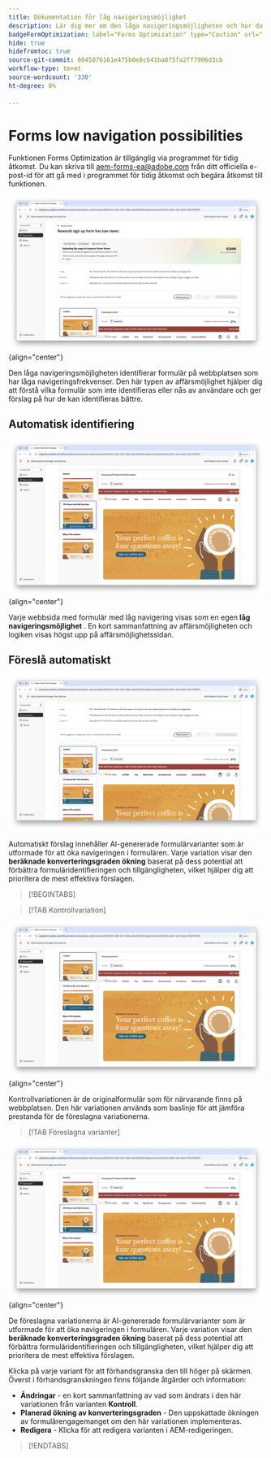 ```yaml
---
title: Dokumentation för låg navigeringsmöjlighet
description: Lär dig mer om den låga navigeringsmöjligheten och hur du kan använda den för att förbättra engagemanget för formulär på din webbplats.
badgeFormOptimization: label="Forms Optimization" type="Caution" url="../../opportunity-types/form-optimization.md" tooltip="Forms Optimization"
hide: true
hidefromtoc: true
source-git-commit: 8645876161e475b0e8c641ba8f5fa2ff7906d3cb
workflow-type: tm+mt
source-wordcount: '330'
ht-degree: 0%

---
```



# Forms low navigation possibilities

<span class="preview"> Funktionen Forms Optimization är tillgänglig via programmet för tidig åtkomst. Du kan skriva till aem-forms-ea@adobe.com från ditt officiella e-post-id för att gå med i programmet för tidig åtkomst och begära åtkomst till funktionen. </span>

![Låg navigeringsmöjlighet](./assets/low-navigation/hero.png){align="center"}

Den låga navigeringsmöjligheten identifierar formulär på webbplatsen som har låga navigeringsfrekvenser. Den här typen av affärsmöjlighet hjälper dig att förstå vilka formulär som inte identifieras eller nås av användare och ger förslag på hur de kan identifieras bättre.

## Automatisk identifiering

![Identifiera låg navigering automatiskt](./assets/low-navigation/auto-identify.png){align="center"}

Varje webbsida med formulär med låg navigering visas som en egen **låg navigeringsmöjlighet** . En kort sammanfattning av affärsmöjligheten och logiken visas högst upp på affärsmöjlighetssidan.

## Föreslå automatiskt

![Föreslå låg navigering automatiskt](./assets/low-navigation/auto-suggest.png)

Automatiskt förslag innehåller AI-genererade formulärvarianter som är utformade för att öka navigeringen i formulären. Varje variation visar den **beräknade konverteringsgraden ökning** baserat på dess potential att förbättra formuläridentifieringen och tillgängligheten, vilket hjälper dig att prioritera de mest effektiva förslagen.

>[!BEGINTABS]

>[!TAB Kontrollvariation]

![Kontrollvariationer](./assets/low-navigation/control-variation.png){align="center"}

Kontrollvariationen är de originalformulär som för närvarande finns på webbplatsen. Den här variationen används som baslinje för att jämföra prestanda för de föreslagna variationerna.

>[!TAB Föreslagna varianter]

![Föreslagna varianter](./assets/low-navigation/suggested-variations.png){align="center"}

De föreslagna variationerna är AI-genererade formulärvarianter som är utformade för att öka navigeringen i formulären. Varje variation visar den **beräknade konverteringsgraden ökning** baserat på dess potential att förbättra formuläridentifieringen och tillgängligheten, vilket hjälper dig att prioritera de mest effektiva förslagen.

Klicka på varje variant för att förhandsgranska den till höger på skärmen. Överst i förhandsgranskningen finns följande åtgärder och information:

* **Ändringar** - en kort sammanfattning av vad som ändrats i den här variationen från varianten **Kontroll**.
* **Planerad ökning av konverteringsgraden** - Den uppskattade ökningen av formulärengagemanget om den här variationen implementeras.
* **Redigera** - Klicka för att redigera varianten i AEM-redigeringen.

>[!ENDTABS]

<!-- 

## Auto-optimize

[!BADGE Ultimate]{type=Positive tooltip="Ultimate"}

![Auto-optimize low navigation](./assets/low-views/auto-optimize.png){align="center"}

Sites Optimizer Ultimate adds the ability to deploy auto-optimization for the issues found by the low navigation opportunity.

>[!BEGINTABS]

>[!TAB Test multiple]


>[!TAB Publish selected]

{{auto-optimize-deploy-optimization-slack}}

>[!TAB Request approval]

{{auto-optimize-request-approval}}

>[!ENDTABS]

-->

